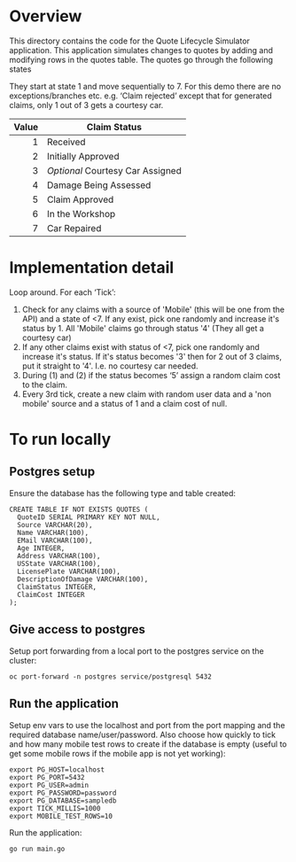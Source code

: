 # Overview
This directory contains the code for the Quote Lifecycle Simulator application.
This application simulates changes to quotes by adding and modifying rows in
the quotes table. The quotes go through the following states


They start at state 1 and move sequentially to 7. For this demo there are no exceptions/branches etc.
e.g. ‘Claim rejected’ except that for generated claims, only 1 out of 3 gets a
courtesy car.

Value | Claim Status
-----:| ------------
1     | Received
2     | Initially Approved
3     | *Optional* Courtesy Car Assigned
4     | Damage Being Assessed
5     | Claim Approved
6     | In the Workshop
7     | Car Repaired

# Implementation detail
Loop around. For each ‘Tick’:
1. Check for any claims with a source of 'Mobile' (this will be one from the API) and a state of <7. If any exist, pick one randomly and increase it's status by 1. All 'Mobile' claims go through status '4' (They all get a courtesy car)
2. If any other claims exist with status of <7, pick one randomly and increase it's status. If it's status becomes '3' then for 2 out of 3 claims, put it straight to '4'. I.e. no courtesy car needed.
3. During (1) and (2) if the status becomes ‘5’ assign a random claim cost to the claim.
4. Every 3rd tick, create a new claim with random user data and a 'non mobile' source and a status of 1 and a claim cost of null.

# To run locally
## Postgres setup
Ensure the database has the following type and table created:
```
CREATE TABLE IF NOT EXISTS QUOTES (
  QuoteID SERIAL PRIMARY KEY NOT NULL,
  Source VARCHAR(20),
  Name VARCHAR(100),
  EMail VARCHAR(100),
  Age INTEGER,
  Address VARCHAR(100),
  USState VARCHAR(100),
  LicensePlate VARCHAR(100),
  DescriptionOfDamage VARCHAR(100),
  ClaimStatus INTEGER,
  ClaimCost INTEGER
);
```
## Give access to postgres
Setup port forwarding from a local port to the postgres service on the cluster:
```
oc port-forward -n postgres service/postgresql 5432
```
## Run the application
Setup env vars to use the localhost and port from the port mapping and the required database name/user/password. Also choose how quickly to tick and how many mobile test rows to create if the database is empty (useful to get some mobile rows if the mobile app is not yet working):
```
export PG_HOST=localhost
export PG_PORT=5432
export PG_USER=admin
export PG_PASSWORD=password
export PG_DATABASE=sampledb
export TICK_MILLIS=1000
export MOBILE_TEST_ROWS=10
```
Run the application:
```
go run main.go
```
